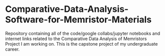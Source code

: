 # Comparative-Data-Analysis-Software-for-Memristor-Materials
Repository containing all of the code/google collabs/jupyter notebooks and internet links related to the Comparative Data Analysis of Memristors Project I am working on. This is the capstone project of my undergraduate career.
